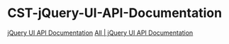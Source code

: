# CST-jQuery-UI-API-Documentation

[jQuery UI API Documentation](https://api.jqueryui.com/)
[All | jQuery UI API Documentation](https://api.jqueryui.com/category/all/)